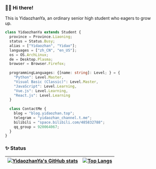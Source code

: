 ### 👋🏼 Hi there!
This is YidaozhanYa, an ordinary senior high student who eagers to grow up.

```typescript
class YidaozhanYa extends Student {
  province = Province.Liaoning;
  status = Status.Busy;
  alias = ["Yidaozhan", "Yidao"];
  languages = ["zh_CN", "en_US"];
  os = OS.ArchLinux;
  de = Desktop.Plasma;
  browser = Browser.Firefox;
  
  programmingLanguages: {[name: string]: Level; } = {
    "Python": Level.Master,
    "Visual Basic (Classic)": Level.Master,
    "JavaScript": Level.Learning,
    "Vue.js": Level.Learning,
    "React.js": Level.Learning
  }
  
  class ContactMe {
    blog = "blog.yidaozhan.top";
    telegram = "yidaozhan_channel.t.me";
    bilibili = "space.bilibili.com/485832788";
    qq_group = 920064067;
  }
}
```

### ✨ Status
| [![YidaozhanYa's GitHub stats](https://github-readme-stats.vercel.app/api?username=YidaozhanYa&show_icons=true&include_all_commits=true&theme=transparent&hide_border=true)](https://github.com/anuraghazra/github-readme-stats) | [![Top Langs](https://github-readme-stats.vercel.app/api/top-langs/?username=YidaozhanYa&layout=compact&theme=transparent&hide_border=true)](https://github.com/anuraghazra/github-readme-stats) |
| ---------------- | ---------------- |
